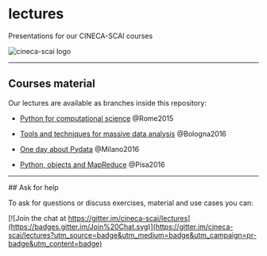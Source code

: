
# lectures

Presentations for our CINECA-SCAI courses

![cineca-scai logo](http://plutocode.ph.unito.it/images/scai-logo.png)


---

## Courses material

Our lectures are available as branches inside this repository:

- [Python for computational science](https://github.com/cineca-scai/lectures/tree/science-rome/pyscience) @Rome2015

- [Tools and techniques for massive data
analysis](https://github.com/cineca-scai/lectures/tree/massive-analysis/ttmda) @Bologna2016

- [One day about Pydata](https://github.com/cineca-scai/lectures/tree/milano/pydata) @Milano2016

- [Python, objects and MapReduce](https://github.com/cineca-scai/lectures/tree/sns/material) @Pisa2016


---

## Ask for help

To ask for questions or discuss exercises, material and use cases you can:

[![Join the chat at https://gitter.im/cineca-scai/lectures](https://badges.gitter.im/Join%20Chat.svg)](https://gitter.im/cineca-scai/lectures?utm_source=badge&utm_medium=badge&utm_campaign=pr-badge&utm_content=badge)
